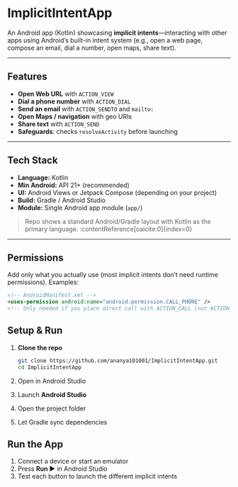 # ImplicitIntentApp 

An Android app (Kotlin) showcasing **implicit intents**—interacting with other apps using Android’s built-in intent system (e.g., open a web page, compose an email, dial a number, open maps, share text).  

---

##  Features

- **Open Web URL** with `ACTION_VIEW`
- **Dial a phone number** with `ACTION_DIAL`
- **Send an email** with `ACTION_SENDTO` and `mailto:`
- **Open Maps / navigation** with geo URIs
- **Share text** with `ACTION_SEND`
- **Safeguards**: checks `resolveActivity` before launching

---

## Tech Stack

- **Language:** Kotlin  
- **Min Android:** API 21+ (recommended)  
- **UI:** Android Views or Jetpack Compose (depending on your project)  
- **Build:** Gradle / Android Studio  
- **Module:** Single Android app module (`app/`)  

> Repo shows a standard Android/Gradle layout with Kotlin as the primary language. :contentReference[oaicite:0]{index=0}

---

##  Permissions

Add only what you actually use (most implicit intents don’t need runtime permissions). Examples:

```xml
<!-- AndroidManifest.xml -->
<uses-permission android:name="android.permission.CALL_PHONE" />
<!-- Only needed if you place direct call with ACTION_CALL (not ACTION_DIAL) -->
```

##  Setup & Run

1. **Clone the repo**
   ```bash
   git clone https://github.com/ananya101001/ImplicitIntentApp.git
   cd ImplicitIntentApp
   ```
2.  Open in Android Studio

   1. Launch **Android Studio**  
   2. Open the project folder  
   3. Let Gradle sync dependencies  



## Run the App

1. Connect a device or start an emulator  
2. Press **Run ▶️** in Android Studio  
3. Test each button to launch the different implicit intents  


<!-- If you show current location in maps, you may add location permissions (optional) -->
<uses-permission android:name="android.permission.ACCESS_FINE_LOCATION" />
